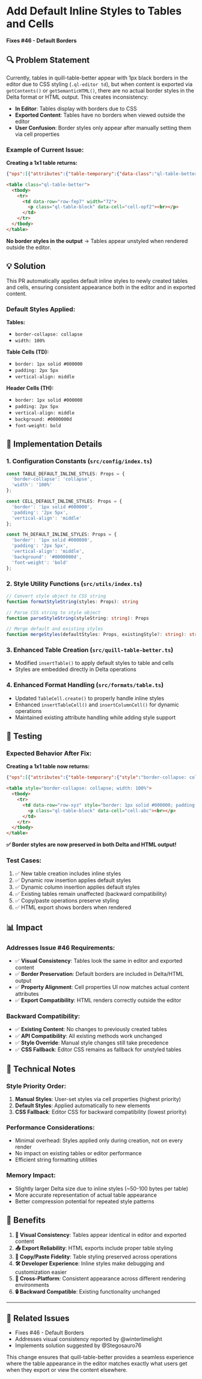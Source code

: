 # Add Default Inline Styles to Tables and Cells

**Fixes #46 - Default Borders**

## 🔍 Problem Statement

Currently, tables in quill-table-better appear with 1px black borders in the editor due to CSS styling (`.ql-editor td`), but when content is exported via `getContents()` or `getSemanticHTML()`, there are no actual border styles in the Delta format or HTML output. This creates inconsistency:

- **In Editor**: Tables display with borders due to CSS
- **Exported Content**: Tables have no borders when viewed outside the editor
- **User Confusion**: Border styles only appear after manually setting them via cell properties

### Example of Current Issue:

**Creating a 1x1 table returns:**

```json
{"ops":[{"attributes":{"table-temporary":{"data-class":"ql-table-better"}},"insert":"\n"},{"attributes":{"table-cell-block":"cell-opf2","table-cell":{"data-row":"row-fep7","width":"72"}},"insert":"\n"},{"insert":"\n"}]}
```

```html
<table class="ql-table-better">
  <tbody>
    <tr>
      <td data-row="row-fep7" width="72">
        <p class="ql-table-block" data-cell="cell-opf2"><br></p>
      </td>
    </tr>
  </tbody>
</table>
```

**No border styles in the output** → Tables appear unstyled when rendered outside the editor.

## 💡 Solution

This PR automatically applies default inline styles to newly created tables and cells, ensuring consistent appearance both in the editor and in exported content.

### Default Styles Applied:

**Tables:**
- `border-collapse: collapse`
- `width: 100%`

**Table Cells (TD):**
- `border: 1px solid #000000`
- `padding: 2px 5px`
- `vertical-align: middle`

**Header Cells (TH):**
- `border: 1px solid #000000`
- `padding: 2px 5px`
- `vertical-align: middle`
- `background: #0000000d`
- `font-weight: bold`

## 🚀 Implementation Details

### 1. **Configuration Constants** (`src/config/index.ts`)
```typescript
const TABLE_DEFAULT_INLINE_STYLES: Props = {
  'border-collapse': 'collapse',
  'width': '100%'
};

const CELL_DEFAULT_INLINE_STYLES: Props = {
  'border': '1px solid #000000',
  'padding': '2px 5px',
  'vertical-align': 'middle'
};

const TH_DEFAULT_INLINE_STYLES: Props = {
  'border': '1px solid #000000',
  'padding': '2px 5px', 
  'vertical-align': 'middle',
  'background': '#0000000d',
  'font-weight': 'bold'
};
```

### 2. **Style Utility Functions** (`src/utils/index.ts`)
```typescript
// Convert style object to CSS string
function formatStyleString(styles: Props): string

// Parse CSS string to style object  
function parseStyleString(styleString: string): Props

// Merge default and existing styles
function mergeStyles(defaultStyles: Props, existingStyle?: string): string
```

### 3. **Enhanced Table Creation** (`src/quill-table-better.ts`)
- Modified `insertTable()` to apply default styles to table and cells
- Styles are embedded directly in Delta operations

### 4. **Enhanced Format Handling** (`src/formats/table.ts`)
- Updated `TableCell.create()` to properly handle inline styles
- Enhanced `insertTableCell()` and `insertColumnCell()` for dynamic operations
- Maintained existing attribute handling while adding style support

## 🧪 Testing

### Expected Behavior After Fix:

**Creating a 1x1 table now returns:**

```json
{"ops":[{"attributes":{"table-temporary":{"style":"border-collapse: collapse; width: 100%"}},"insert":"\n"},{"attributes":{"table-cell-block":"cell-abc","table-cell":{"data-row":"row-xyz","style":"border: 1px solid #000000; padding: 2px 5px; vertical-align: middle"}},"insert":"\n"},{"insert":"\n"}]}
```

```html
<table style="border-collapse: collapse; width: 100%">
  <tbody>
    <tr>
      <td data-row="row-xyz" style="border: 1px solid #000000; padding: 2px 5px; vertical-align: middle">
        <p class="ql-table-block" data-cell="cell-abc"><br></p>
      </td>
    </tr>
  </tbody>
</table>
```

**✅ Border styles are now preserved in both Delta and HTML output!**

### Test Cases:
1. ✅ New table creation includes inline styles
2. ✅ Dynamic row insertion applies default styles
3. ✅ Dynamic column insertion applies default styles  
4. ✅ Existing tables remain unaffected (backward compatibility)
5. ✅ Copy/paste operations preserve styling
6. ✅ HTML export shows borders when rendered

## 📊 Impact

### Addresses Issue #46 Requirements:
- ✅ **Visual Consistency**: Tables look the same in editor and exported content
- ✅ **Border Preservation**: Default borders are included in Delta/HTML output
- ✅ **Property Alignment**: Cell properties UI now matches actual content attributes
- ✅ **Export Compatibility**: HTML renders correctly outside the editor

### Backward Compatibility:
- ✅ **Existing Content**: No changes to previously created tables
- ✅ **API Compatibility**: All existing methods work unchanged
- ✅ **Style Override**: Manual style changes still take precedence
- ✅ **CSS Fallback**: Editor CSS remains as fallback for unstyled tables

## 🔧 Technical Notes

### Style Priority Order:
1. **Manual Styles**: User-set styles via cell properties (highest priority)
2. **Default Styles**: Applied automatically to new elements
3. **CSS Fallback**: Editor CSS for backward compatibility (lowest priority)

### Performance Considerations:
- Minimal overhead: Styles applied only during creation, not on every render
- No impact on existing tables or editor performance
- Efficient string formatting utilities

### Memory Impact:
- Slightly larger Delta size due to inline styles (~50-100 bytes per table)
- More accurate representation of actual table appearance
- Better compression potential for repeated style patterns

## 🎯 Benefits

1. **🎨 Visual Consistency**: Tables appear identical in editor and exported content
2. **📤 Export Reliability**: HTML exports include proper table styling
3. **🔄 Copy/Paste Fidelity**: Table styling preserved across operations
4. **🛠️ Developer Experience**: Inline styles make debugging and customization easier
5. **📱 Cross-Platform**: Consistent appearance across different rendering environments
6. **🔒 Backward Compatible**: Existing functionality unchanged

---

## 📝 Related Issues
- Fixes #46 - Default Borders
- Addresses visual consistency reported by @winterlimelight  
- Implements solution suggested by @Stegosauro76

This change ensures that quill-table-better provides a seamless experience where the table appearance in the editor matches exactly what users get when they export or view the content elsewhere.